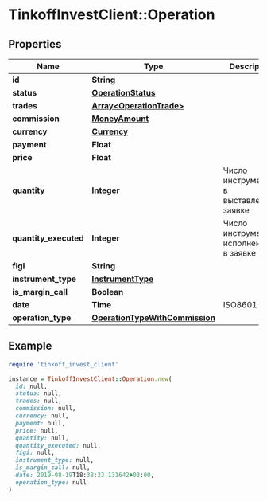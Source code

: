 # TinkoffInvestClient::Operation

## Properties

| Name | Type | Description | Notes |
| ---- | ---- | ----------- | ----- |
| **id** | **String** |  |  |
| **status** | [**OperationStatus**](OperationStatus.md) |  |  |
| **trades** | [**Array&lt;OperationTrade&gt;**](OperationTrade.md) |  | [optional] |
| **commission** | [**MoneyAmount**](MoneyAmount.md) |  | [optional] |
| **currency** | [**Currency**](Currency.md) |  |  |
| **payment** | **Float** |  |  |
| **price** | **Float** |  | [optional] |
| **quantity** | **Integer** | Число инструментов в выставленной заявке | [optional] |
| **quantity_executed** | **Integer** | Число инструментов, исполненных в заявке | [optional] |
| **figi** | **String** |  | [optional] |
| **instrument_type** | [**InstrumentType**](InstrumentType.md) |  | [optional] |
| **is_margin_call** | **Boolean** |  |  |
| **date** | **Time** | ISO8601 |  |
| **operation_type** | [**OperationTypeWithCommission**](OperationTypeWithCommission.md) |  | [optional] |

## Example

```ruby
require 'tinkoff_invest_client'

instance = TinkoffInvestClient::Operation.new(
  id: null,
  status: null,
  trades: null,
  commission: null,
  currency: null,
  payment: null,
  price: null,
  quantity: null,
  quantity_executed: null,
  figi: null,
  instrument_type: null,
  is_margin_call: null,
  date: 2019-08-19T18:38:33.131642+03:00,
  operation_type: null
)
```

